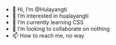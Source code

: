 - 👋 Hi, I’m @Hulayangti
- 👀 I’m interested in hualayangti
- 🌱 I’m currently learning CSS
- 💞️ I’m looking to collaborate on nothing
- 📫 How to reach me, no way

<!---
Hulayangti/Hulayangti is a ✨ special ✨ repository because its `README.md` (this file) appears on your GitHub profile.
You can click the Preview link to take a look at your changes.
--->
